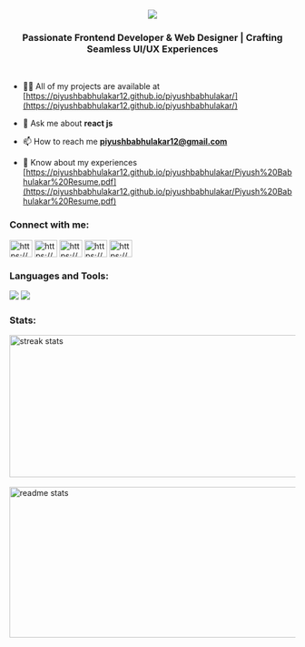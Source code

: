 

<h1 align="center">
    <img src="https://readme-typing-svg.herokuapp.com/?font=Poppins&size=35&center=true&vCenter=true&width=500&height=70&duration=4000&lines=Hi+There!+👋;+I'm+Piyush+Babhulakar!;" />
</h1>


<h3 align="center">Passionate Frontend Developer & Web Designer | Crafting Seamless UI/UX Experiences</h3>

<br/>


- 👨‍💻 All of my projects are available at [https://piyushbabhulakar12.github.io/piyushbabhulakar/](https://piyushbabhulakar12.github.io/piyushbabhulakar/)

- 💬 Ask me about **react js**

- 📫 How to reach me **piyushbabhulakar12@gmail.com**

- 📄 Know about my experiences [https://piyushbabhulakar12.github.io/piyushbabhulakar/Piyush%20Babhulakar%20Resume.pdf](https://piyushbabhulakar12.github.io/piyushbabhulakar/Piyush%20Babhulakar%20Resume.pdf)


<h3 align="left">Connect with me:</h3>
<p align="left">
<a href="https://www.linkedin.com/in/piyush-babhulakar-839b57200/" target="blank"><img align="center" src="https://raw.githubusercontent.com/rahuldkjain/github-profile-readme-generator/master/src/images/icons/Social/linked-in-alt.svg" alt="https://www.linkedin.com/in/piyush-babhulakar-839b57200/" height="30" width="40" /></a>
<a href="https://www.instagram.com/mr.piyush.14/" target="blank"><img align="center" src="https://raw.githubusercontent.com/rahuldkjain/github-profile-readme-generator/master/src/images/icons/Social/instagram.svg" alt="https://www.instagram.com/mr.piyush.14/" height="30" width="40" /></a>
<a href="[https://dribbble.com/piyushbabhulakar/shots](https://dribbble.com/piyushbabhulakar/shots)" target="blank"><img align="center" src="https://raw.githubusercontent.com/rahuldkjain/github-profile-readme-generator/master/src/images/icons/Social/dribbble.svg" alt="https://dribbble.com/piyushbabhulakar/shots" height="30" width="40" /></a>
<a href="https://www.behance.net/piyushbabhula" target="blank"><img align="center" src="https://raw.githubusercontent.com/rahuldkjain/github-profile-readme-generator/master/src/images/icons/Social/behance.svg" alt="https://www.behance.net/piyushbabhula" height="30" width="40" /></a>
<a href="https://discord.gg/3DcVNwg2" target="blank"><img align="center" src="https://skillicons.dev/icons?i=discord" alt="https://www.behance.net/piyushbabhula" height="30" width="40" /></a>
</p>

<h3 align="left">Languages and Tools:</h3>

<img src="https://skillicons.dev/icons?i=react,bootstrap,mui,html,css,vscode,github,figma,tailwind,git,docker,aws,figma,md,php" />
<img src="https://skillicons.dev/icons?i=nodejs,javascript,firebase,nextjs,mysql,stackoverflow,postman,sentry" />

<h3 align="left">Stats:</h3>
<div >
 <img width=900 height=250 src="https://github-readme-streak-stats-salesp07.vercel.app/?user=Piyushbabhulakar12&count_private=true&theme=react&border_radius=10" alt="streak stats"/> <br/><br/>
 <img width=900 height=265 src="https://github-readme-stats-salesp07.vercel.app/api?username=Piyushbabhulakar12&count_private=true&show_icons=true&theme=react&rank_icon=github&border_radius=10" alt="readme stats" />
</div>
